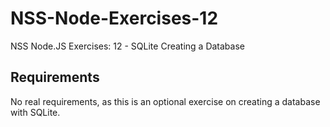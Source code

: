 # NSS-Node-Exercises-12
NSS Node.JS Exercises: 12 - SQLite Creating a Database

## Requirements
No real requirements, as this is an optional exercise on creating a database with SQLite.
